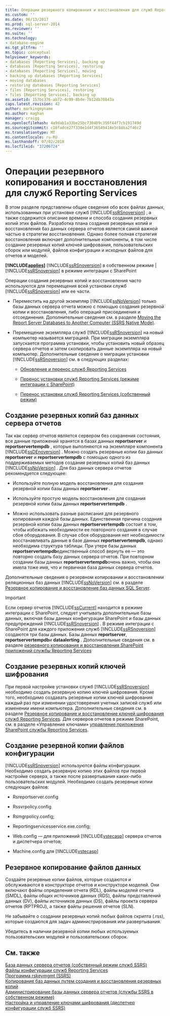 ```yaml
---
title: Операции резервного копирования и восстановления для служб Reporting Services | Документы Майкрософт
ms.custom: ''
ms.date: 06/13/2017
ms.prod: sql-server-2014
ms.reviewer: ''
ms.suite: ''
ms.technology:
- database-engine
ms.tgt_pltfrm: ''
ms.topic: conceptual
helpviewer_keywords:
- databases [Reporting Services], backing up
- databases [Reporting Services], restoring
- databases [Reporting Services], moving
- backing up databases [Reporting Services]
- moving databases
- restoring databases [Reporting Services]
- files [Reporting Services], restoring
- files [Reporting Services], backing up
ms.assetid: 157bc376-ab72-4c99-8bde-7b12db70843a
caps.latest.revision: 42
author: markingmyname
ms.author: maghan
manager: craigg
ms.openlocfilehash: 4a9dab1a33be25bc730409c356f44f7cb191749d
ms.sourcegitcommit: c18fadce27f330e1d4f36549414e5c84ba2f46c2
ms.translationtype: MT
ms.contentlocale: ru-RU
ms.lasthandoff: 07/02/2018
ms.locfileid: "37206724"
---
```

# <a name="backup-and-restore-operations-for-reporting-services"></a>Операции резервного копирования и восстановления для служб Reporting Services
  В этом разделе представлены общие сведения обо всех файлах данных, использованных при установке служб [!INCLUDE[ssRSnoversion](../../includes/ssrsnoversion-md.md)] , а также содержится описание времени и способа создания резервных копий этих файлов. Разработка плана создания резервных копий и восстановления баз данных сервера отчетов является самой важной частью в стратегии восстановления. Однако более полная стратегия восстановления включает дополнительные компоненты, в том числе создание резервных копий ключей шифрования, пользовательских сборок или модулей, файлов конфигурации и исходных файлов для отчетов и моделей.  
  
 **[!INCLUDE[applies](../../includes/applies-md.md)]**  [!INCLUDE[ssRSnoversion](../../includes/ssrsnoversion-md.md)] в собственном режиме | [!INCLUDE[ssRSnoversion](../../includes/ssrsnoversion-md.md)] в режиме интеграции с SharePoint  
  
 Операции создания резервных копий и восстановления часто используются для перемещения всей установки служб [!INCLUDE[ssRSnoversion](../../includes/ssrsnoversion-md.md)] или ее части.  
  
-   Переместить на другой экземпляр [!INCLUDE[ssNoVersion](../../includes/ssnoversion-md.md)] только базы данных сервера отчета можно с помощью создания резервной копии и восстановления, либо операций присоединения и отсоединения. Дополнительные сведения см. в разделе [Moving the Report Server Databases to Another Computer &#40;SSRS Native Mode&#41;](../report-server/moving-the-report-server-databases-to-another-computer-ssrs-native-mode.md).  
  
-   Перемещение экземпляра служб [!INCLUDE[ssRSnoversion](../../includes/ssrsnoversion-md.md)] на новый компьютер называется миграцией. При миграции экземпляра запускается программа установки, чтобы установить новый образец сервера отчетов и затем скопировать данные экземпляра на новый компьютер. Дополнительные сведение о миграции установки [!INCLUDE[ssRSnoversion](../../includes/ssrsnoversion-md.md)] см. в следующих разделах:  
  
    -   [Обновление и перенос служб Reporting Services](upgrade-and-migrate-reporting-services.md)  
  
    -   [Перенос установки служб Reporting Services &#40;режиме интеграции с SharePoint&#41;](migrate-a-reporting-services-installation-sharepoint-mode.md)  
  
    -   [Перенос установки служб Reporting Services &#40;собственный режим&#41;](migrate-a-reporting-services-installation-native-mode.md)  
  
## <a name="backing-up-the-report-server-databases"></a>Создание резервных копий баз данных сервера отчетов  
 Так как сервер отчетов является сервером без сохранения состояния, все данные приложений хранятся в базах данных **reportserver** и **reportservertempdb** , которые выполняются на экземпляре компонента [!INCLUDE[ssDEnoversion](../../includes/ssdenoversion-md.md)] . Можно создать резервные копии баз данных **reportserver** и **reportservertempdb** с помощью одного из поддерживаемых методов создания резервных копий баз данных [!INCLUDE[ssNoVersion](../../includes/ssnoversion-md.md)] . Для баз данных сервера отчетов рекомендуется следующее:  
  
-   Используйте полную модель восстановления для создания резервной копии базы данных **reportserver** .  
  
-   Используйте простую модель восстановления для создания резервной копии базы данных **reportservertempdb** .  
  
-   Можно использовать разные расписания для резервного копирования каждой базы данных. Единственная причина создания резервной копии базы данных **reportservertempdb** состоит в том, чтобы избежать необходимости ее повторного создания в случае сбоя оборудования. В случае сбоя оборудования нет необходимости восстанавливать данные в базе данных **reportservertempdb**, однако необходима структура таблицы. При утере базы данных **reportservertempdb**единственный способ вернуть ее — это повторно создать базу данных сервера отчетов. При повторном создании базы данных **reportservertempdb**очень важно, чтобы она имела тоже имя, что и первичная база данных сервера отчетов.  
  
 Дополнительные сведения о резервном копировании и восстановлении реляционных баз данных [!INCLUDE[ssNoVersion](../../includes/ssnoversion-md.md)] см. в разделе [Резервное копирование и восстановление баз данных SQL Server](../../relational-databases/backup-restore/back-up-and-restore-of-sql-server-databases.md).  
  
> [!IMPORTANT]  
>  Если сервер отчетов [!INCLUDE[ssCurrent](../../includes/sscurrent-md.md)] находится в режиме интеграции с SharePoint, следует учитывать дополнительные базы данных, включая базы данных конфигурации SharePoint и базы данных предупреждений [!INCLUDE[ssRSnoversion](../../includes/ssrsnoversion-md.md)] . В режиме интеграции с SharePoint для каждого приложения служб [!INCLUDE[ssRSnoversion](../../includes/ssrsnoversion-md.md)] создаются три базы данных. Базы данных **reportserver**, **reportservertempdb**и **dataalerting** . Дополнительные сведения см. в разделе [резервного копирования и восстановления SharePoint приложений службы Reporting Services](../backup-and-restore-reporting-services-sharepoint-service-applications.md)  
  
## <a name="backing-up-the-encryption-keys"></a>Создание резервных копий ключей шифрования  
 При первой настройке установки служб [!INCLUDE[ssRSnoversion](../../includes/ssrsnoversion-md.md)] необходимо создать резервную копию ключей шифрования. Кроме того, необходимо создавать резервные копии ключей шифрования каждый раз при изменении удостоверения учетных записей служб или изменении имени компьютера. Дополнительные сведения см. в разделе [Резервное копирование и восстановление ключей шифрования служб Reporting Services](ssrs-encryption-keys-back-up-and-restore-encryption-keys.md). Для серверов отчетов в режиме SharePoint, см. в разделе «Управление ключами» [управление приложения SharePoint службы Reporting Services](../manage-a-reporting-services-sharepoint-service-application.md).  
  
## <a name="backing-up-the-configuration-files"></a>Создание резервной копии файлов конфигурации  
 [!INCLUDE[ssRSnoversion](../../includes/ssrsnoversion-md.md)] используются файлы конфигурации. Необходимо создать резервную копию этих файлов при первой настройке сервера, а также после развертывания каких-либо пользовательских модулей. Необходимо создать резервные копии следующих файлов:  
  
-   Rsreportserver.config  
  
-   Rssvrpolicy.config  
  
-   Rsmgrpolicy.config;  
  
-   Reportingservicesservice.exe.config;  
  
-   Web.config — для приложений [!INCLUDE[vstecasp](../../includes/vstecasp-md.md)] сервера отчетов и диспетчера отчетов;  
  
-   Machine.config для [!INCLUDE[vstecasp](../../includes/vstecasp-md.md)]  
  
## <a name="backing-up-data-files"></a>Резервное копирование файлов данных  
 Создайте резервные копии файлов, которые создаются и обслуживаются в конструкторе отчетов и конструкторе моделей. Они включают файлы определения отчета (RDL), файлы моделей отчета (SMDL), файлы общих источников данных (RDS), файлы представлений данных (DV), файлы источников данных (DS), файлы проекта сервера отчетов (RPTPROJ), а также файлы решения отчетов (SLN).  
  
 Не забывайте о создании резервных копий любых файлов скрипта (.rss), которые создаются для задач администрирования или развертывания.  
  
 Убедитесь в наличии резервной копии любых используемых пользовательских модулей и пользовательских сборок.  
  
## <a name="see-also"></a>См. также  
 [База данных сервера отчетов &#40;собственный режим служб SSRS&#41;](../report-server/report-server-database-ssrs-native-mode.md)   
 [Файлы конфигурации служб Reporting Services](../report-server/reporting-services-configuration-files.md)   
 [Программа rskeymgmt &#40;SSRS&#41;](../tools/rskeymgmt-utility-ssrs.md)   
 [Копирование баз данных путем создания и восстановления резервных копий](../../relational-databases/databases/copy-databases-with-backup-and-restore.md)   
 [Администрирование базы данных сервера отчетов (службы SSRS в собственном режиме)](../report-server/administer-a-report-server-database-ssrs-native-mode.md)   
 [Настройка и управление ключами шифрования &#40;диспетчер конфигурации служб SSRS&#41;](ssrs-encryption-keys-manage-encryption-keys.md)  
  
  
